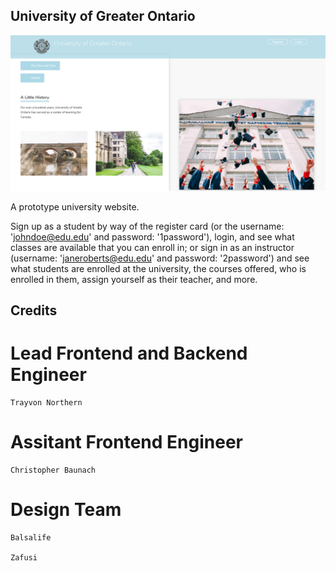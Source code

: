 ## University of Greater Ontario

![Sample Output](UOGO_screenshot.png)

A prototype university website. 

Sign up as a student by way of the register card (or the username: 'johndoe@edu.edu' and password: '1password'), login, and see what classes are available that you can enroll in; or sign in as an instructor (username: 'janeroberts@edu.edu' and password: '2password') and see what students are enrolled at the university, the courses offered, who is enrolled in them, assign yourself as their teacher, and more.


## Credits

# Lead Frontend and Backend Engineer

    Trayvon Northern


# Assitant Frontend Engineer

    Christopher Baunach


# Design Team

    Balsalife

    Zafusi